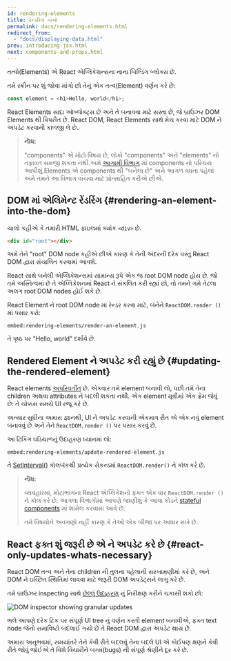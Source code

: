 ```yaml
---
id: rendering-elements
title: રેન્ડરિંગ તત્વો
permalink: docs/rendering-elements.html
redirect_from:
  - "docs/displaying-data.html"
prev: introducing-jsx.html
next: components-and-props.html
---
```


તત્વો(Elements) એ React એપ્લિકેશન્સના નાના બિલ્ડિંગ બ્લોક્સ છે.

તમે સ્ક્રીન પર શું જોવા માંગો છો તેનું એક તત્વ(Element) વર્ણન કરે છે:

```js
const element = <h1>Hello, world</h1>;
```

React Elements સાદા ઑબ્જેક્ટ્સ છે અને તે બનાવવા માટે સસ્તા છે, જે બ્રાઉઝર DOM Elements થી વિપરીત છે. React DOM, React Elements સાથે મેચ કરવા માટે DOM ને અપડેટ કરવાની કાળજી લે છે.

>**નૉૅધ:**
>
>"components" એ મોટો વિષય છે, લોકો "components" અને "elements" નો તફાવત સમજી શકતા નથી.અમે [આગામી વિભાગ](/docs/components-and-props.html) માં components નો પરિચય આપીશું.Elements એ components થી "બનેલા છે" અને આગળ વધતા પહેલાં અમે તમને આ વિભાગ વાંચવા માટે પ્રોત્સાહિત કરીએ છીએ.

## DOM માં એલિમેન્ટ રેંડરિંગ {#rendering-an-element-into-the-dom}

ચાલો કહીએ કે તમારી HTML ફાઇલમાં ક્યાંક `<div>` છે.

```html
<div id="root"></div>
```

અમે તેને "root" DOM node કહીએ છીએ કારણ કે તેની અંદરની દરેક વસ્તુ React DOM દ્વારા સંચાલિત કરવામાં આવશે.

React સાથે બનેલી એપ્લિકેશન્સમાં સામાન્ય રૂપે એક જ root DOM node હોય છે. જો તમે અસ્તિત્વમાં છે તે એપ્લિકેશનમાં React ને સંકલિત કરી રહ્યાં છો, તો તમને ગમે તેટલા અલગ root DOM nodes હોઈ શકે છે.

React Element ને root DOM node માં રેન્ડર કરવા માટે, બંનેને `ReactDOM.render ()` માં પસાર કરો:

`embed:rendering-elements/render-an-element.js`

[](codepen://rendering-elements/render-an-element)

તે પૃષ્ઠ પર "Hello, world" દર્શાવે છે.

## Rendered Element ને અપડેટ કરી રહ્યું છે {#updating-the-rendered-element}

React elements [અપરિવર્તીત](https://en.wikipedia.org/wiki/Immutable_object) છે. એકવાર તમે element બનાવી લો, પછી તમે તેના children અથવા attributes ને બદલી શકતા નથી. એક element મૂવીમાં એક ફ્રેમ જેવું છે: તે ચોક્કસ સમયે UI રજૂ કરે છે.

અત્યાર સુધીના અમારા જ્ઞાનથી, UI ને અપડેટ કરવાની એકમાત્ર રીત એ એક નવું element બનાવવું છે અને તેને `ReactDOM.render ()` પર પસાર કરવું છે.

આ ટિકિંગ ઘડિયાળનું ઉદાહરણ ધ્યાનમાં લો:

`embed:rendering-elements/update-rendered-element.js`

[](codepen://rendering-elements/update-rendered-element)

તે [SetInterval()](https://developer.mozilla.org/en-US/docs/Web/API/WindowTimers/setInterval) કૉલબૅકથી પ્રત્યેક સેકન્ડમાં `ReactDOM.render()` ને કૉલ કરે છે.

>**નૉૅધ:**
>
>વ્યવહારમાં, મોટાભાગના React એપ્લિકેશનો ફક્ત એક વાર `ReactDOM.render ()` ને કૉલ કરે છે. આગલા વિભાગોમાં આપણે જાણીશું કે આવા કોડને [stateful components](/docs/state-and-lifecycle.html) માં શામેલ કરવામાં આવે છે.
>
>તમે વિષયોને અવગણો નહીં કારણ કે તેઓ એક બીજા પર આધાર રાખે છે.

## React ફક્ત શું જરૂરી છે એ ને અપડેટ કરે છે {#react-only-updates-whats-necessary}

React DOM તત્વ અને તેના children ની તુલના પહેલાની સરખામણીમાં કરે છે, અને DOM ને ઇચ્છિત સ્થિતિમાં લાવવા માટે જરૂરી DOM અપડેટ્સને લાગુ કરે છે.

તમે બ્રાઉઝર inspecting સાથે [છેલ્લું ઉદાહરણ](codepen://rendering-elements/update-rendered-element) નું નિરીક્ષણ કરીને ચકાસી શકો છો:

![DOM inspector showing granular updates](../images/docs/granular-dom-updates.gif)

ભલે આપણે દરેક ટિક પર સંપૂર્ણ UI tree નું વર્ણન કરતી element બનાવીએ, ફક્ત text node જેનો સમાવિષ્ટો બદલાઈ ગયો છે તે React DOM દ્વારા અપડેટ થાય છે.

અમારા અનુભવમાં, સમયાંતરે તેને કેવી રીતે બદલવું તેના બદલે UI એ કોઈપણ ક્ષણને કેવી રીતે જોવું જોઈએ તે વિશે વિચારીને બગ્સ(bugs) ની સંપૂર્ણ શ્રેણીને દૂર કરે છે.

